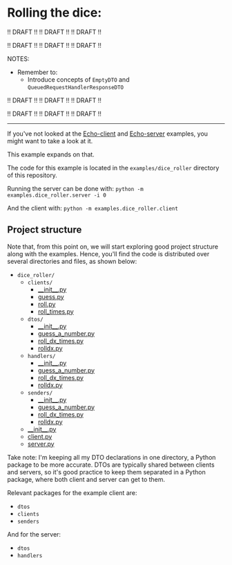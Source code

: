 # Rolling the dice:
!! DRAFT !! !! DRAFT !! !! DRAFT !!

!! DRAFT !! !! DRAFT !! !! DRAFT !!

NOTES:
- Remember to:
  - Introduce concepts of `EmptyDTO` and `QueuedRequestHandlerResponseDTO`

!! DRAFT !! !! DRAFT !! !! DRAFT !!

!! DRAFT !! !! DRAFT !! !! DRAFT !!

---
If you've not looked at the [Echo-client](./example_echo_client.md) and [Echo-server](./example_echo_server.md) examples, you might want to take a look at it.

This example expands on that.

The code for this example is located in the `examples/dice_roller` directory of this repository.

Running the server can be done with: `python -m examples.dice_roller.server -i 0`

And the client with: `python -m examples.dice_roller.client`

## Project structure
Note that, from this point on, we will start exploring good project structure along with the examples. Hence, you'll find the code is distributed over several directories and files, as shown below:
- `dice_roller/`
    - `clients/`
        - [\_\_init\_\_.py](../examples/dice_roller/clients/__init__.py)
        - [guess.py](../examples/dice_roller/clients/guess.py)
        - [roll.py](../examples/dice_roller/clients/roll.py)
        - [roll_times.py](../examples/dice_roller/clients/roll_times.py)
    - `dtos/`
        - [\_\_init\_\_.py](../examples/dice_roller/dtos/__init__.py)
        - [guess_a_number.py](../examples/dice_roller/dtos/guess_a_number.py)
        - [roll_dx_times.py](../examples/dice_roller/dtos/roll_dx_times.py)
        - [rolldx.py](../examples/dice_roller/dtos/rolldx.py)
    - `handlers/`
        - [\_\_init\_\_.py](../examples/dice_roller/handlers/__init__.py)
        - [guess_a_number.py](../examples/dice_roller/handlers/guess_a_number.py)
        - [roll_dx_times.py](../examples/dice_roller/handlers/roll_dx_times.py)
        - [rolldx.py](../examples/dice_roller/handlers/rolldx.py)
    - `senders/`
        - [\_\_init\_\_.py](../examples/dice_roller/senders/__init__.py)
        - [guess_a_number.py](../examples/dice_roller/senders/guess_a_number.py)
        - [roll_dx_times.py](../examples/dice_roller/senders/roll_times.py)
        - [rolldx.py](../examples/dice_roller/senders/rolldx.py)
    - [\_\_init\_\_.py](../examples/dice_roller/__init__.py)
    - [client.py](../examples/dice_roller/client.py)
    - [server.py](../examples/dice_roller/server.py)

Take note: I'm keeping all my DTO declarations in one directory, a Python package to be more accurate. DTOs are typically shared between clients and servers, so it's good practice to keep them separated in a Python package, where both client and server can get to them.

Relevant packages for the example client are:
- `dtos`
- `clients`
- `senders`

And for the server:
- `dtos`
- `handlers`
